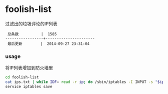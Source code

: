 foolish-list
============

过滤出的垃圾评论的IP列表

```
 总条数          |  1585       
-----------------+----------------------
 最后更新        |  2014-09-27 23:31:04     
```

### usage

将IP列表增加到防火墙里

```bash
cd foolish-list
cat ips.txt | while IDF= read -r ip; do /sbin/iptables -I INPUT -s "$ip" -j DROP; done
service iptables save
```
